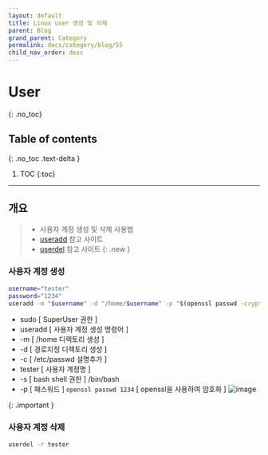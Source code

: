 ```yaml
---
layout: default
title: Linux user 생성 및 삭제
parent: Blog
grand_parent: Category
permalink: docs/category/blog/55
child_nav_order: desc
---
```

# User
{: .no_toc}

## Table of contents
{: .no_toc .text-delta }

1. TOC
{:toc}

---
## 개요

> - 사용자 계정 생성 및 삭제 사용법
> - [useradd](https://linux.die.net/man/8/useradd) 참고 사이트
> - [userdel](https://linux.die.net/man/8/userdel) 참고 사이트
{: .new }


### 사용자 계정 생성

```bash
username="tester"
password="1234"
useradd -m "$username" -d "/home/$username" -p "$(openssl passwd -crypt "$password")" -s /bin/bash -c "$username"
```
> 
- sudo [ SuperUser 권한 ]
- useradd [ 사용자 계정 생성 명령어 ]
- -m [ /home 디렉토리 생성 ]
- -d [ 경로지정 디렉토리 생성 ]
- -c [ /etc/passwd 설명추가 ] 
- tester [ 사용자 계정명 ]
- -s [ bash shell 권한 ] /bin/bash 
- -p [ 패스워드 ] `openssl passwd 1234` [ openssl을 사용하여 암호화 ]
![image](https://user-images.githubusercontent.com/36792594/211697779-3276ec21-49d0-441b-8113-6f3e9932a523.png)
>
{: .important }

### 사용자 계정 삭제

```bash
userdel -r tester
```
